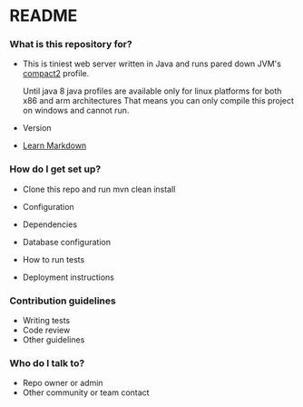 # README #

### What is this repository for? ###

* This is tiniest web server written in Java and runs pared down JVM's [compact2](https://blogs.oracle.com/jtc/entry/introducing_the_ejdk) profile.

  Until java 8 java profiles are available only for linux platforms for both x86 and arm architectures
  That means you can only compile this project on windows and cannot run.
* Version
* [Learn Markdown](https://bitbucket.org/tutorials/markdowndemo)

### How do I get set up? ###

*  Clone this repo and run mvn clean install

* Configuration
* Dependencies
* Database configuration
* How to run tests
* Deployment instructions

### Contribution guidelines ###

* Writing tests
* Code review
* Other guidelines

### Who do I talk to? ###

* Repo owner or admin
* Other community or team contact